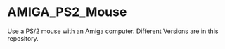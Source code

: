 # AMIGA_PS2_Mouse
Use a PS/2 mouse with an Amiga computer. Different Versions are in this repository. 
